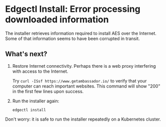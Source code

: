 # Edgectl Install: Error processing downloaded information

The installer retrieves information required to install AES over the Internet. Some of that information seems to have been corrupted in transit.

## What's next?

1. Restore Internet connectivity. Perhaps there is a web proxy interfering with access to the Internet.

   Try `curl -ISsf https://www.getambassador.io/` to verify that your computer can reach important websites. This command will show "200" in the first few lines upon success.

2. Run the installer again:
   ```shell
   edgectl install
   ```

Don't worry: it is safe to run the installer repeatedly on a Kubernetes cluster.
